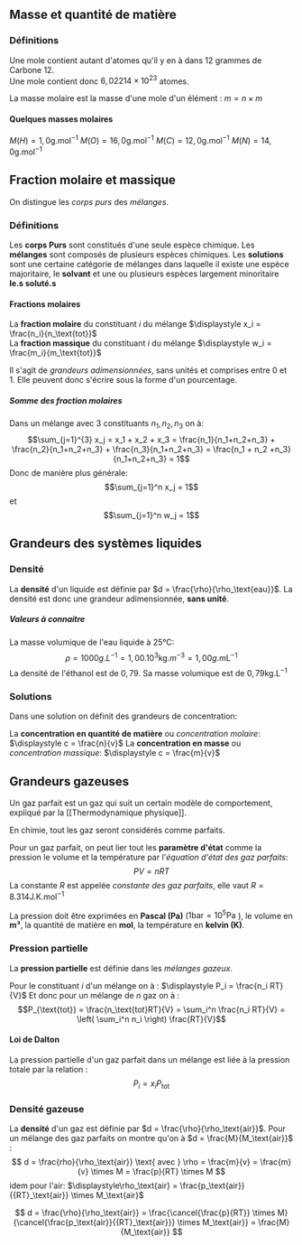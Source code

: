 ## Masse et quantité de matière
### Définitions

Une mole contient autant d'atomes qu'il y en à dans 12 grammes de Carbone 12.  
Une mole contient donc $6,02214 \times 10^{23}$ atomes.

La masse molaire est la masse d'une mole d'un élément : $m = n \times m$

#### Quelques masses molaires

$M(H) = 1,0  \text{g}.\text{mol}^{-1}$ 
$M(O) = 16,0  \text{g}.\text{mol}^{-1}$ 
$M(C) = 12,0  \text{g}.\text{mol}^{-1}$ 
$M(N) = 14,0  \text{g}.\text{mol}^{-1}$ 

## Fraction molaire et massique

On distingue les *corps purs* des *mélanges*.

### Définitions

Les **corps Purs** sont constitués d'une seule espèce chimique.
Les **mélanges** sont composés de plusieurs espèces chimiques.
Les **solutions** sont une certaine catégorie de mélanges dans laquelle il existe une espèce majoritaire, le **solvant** et une ou plusieurs espèces largement minoritaire **le.s soluté.s**

#### Fractions molaires

La **fraction molaire** du constituant $i$ du mélange  $\displaystyle x_i = \frac{n_i}{n_\text{tot}}$  
La **fraction massique** du constituant $i$ du mélange  $\displaystyle w_i = \frac{m_i}{m_\text{tot}}$  

Il s'agit de *grandeurs adimensionnées*, sans unités et comprises entre $0$ et $1$. Elle peuvent donc s'écrire sous la forme d'un pourcentage.

##### Somme des fraction molaires

Dans un mélange avec $3$ constituants $n_1,n_2,n_3$ on à:
$$\sum_{j=1}^{3} x_j = x_1 + x_2 + x_3 = \frac{n_1}{n_1+n_2+n_3} + \frac{n_2}{n_1+n_2+n_3} + \frac{n_3}{n_1+n_2+n_3} = \frac{n_1 + n_2 +n_3}{n_1+n_2+n_3} = 1$$
Donc de manière plus générale:
$$\sum_{j=1}^n x_j = 1$$
et 
$$\sum_{j=1}^n w_j = 1$$
## Grandeurs des systèmes liquides

### Densité

La **densité** d'un liquide est définie par $d = \frac{\rho}{\rho_\text{eau}}$.
La densité est donc une grandeur adimensionnée, **sans unité**.

##### Valeurs à connaitre

La masse volumique de l'eau liquide à 25°C:
$$ \rho = 1000g.L^{-1} = 1,00.10^3\text{kg}.m^{-3} = 1,00g.\text{mL}^{-1}$$
La densité de l'éthanol est de $0,79$. Sa masse volumique est de $0,79 \text{kg}.\text{L}^{-1}$

### Solutions

Dans une solution on définit des grandeurs de concentration:

La **concentration en quantité de matière** ou *concentration molaire*: $\displaystyle c = \frac{n}{v}$
La **concentration en masse** ou *concentration massique*: $\displaystyle c = \frac{m}{v}$

## Grandeurs gazeuses

Un gaz parfait est un gaz qui suit un certain modèle de comportement,  expliqué par la [[Thermodynamique physique]].

En chimie, tout les gaz seront considérés comme parfaits.

Pour un gaz parfait, on peut lier tout les **paramètre d'état** comme la pression le volume et la température par l'*équation d'état des gaz parfaits*:
$$ PV = nRT$$
La constante $R$ est appelée *constante des gaz parfaits*, elle vaut $R = 8.314 \text{J}.\text{K}.\text{mol}^{-1}$ 

La pression doit être exprimées en **Pascal (Pa)** ($1 \text{bar} = 10^5 \text{Pa}$ ), le volume en **m³**, la quantité de matière en **mol**, la température en **kelvin (K)**.

### Pression partielle

La **pression partielle** est définie dans les *mélanges gazeux*.

Pour le constituant $i$ d'un mélange on à : $\displaystyle P_i = \frac{n_i RT}{V}$
Et donc pour un mélange de $n$ gaz on à :
$$P_{\text{tot}} = \frac{n_\text{tot}RT}{V} = \sum_i^n \frac{n_i RT}{V} = \left( \sum_i^n n_i \right) \frac{RT}{V}$$

#### Loi de Dalton

La pression partielle d'un gaz parfait dans un mélange est liée à la pression totale par la relation : 
$$ P_i = x_i P_\text{tot}$$

### Densité gazeuse

La **densité** d'un gaz est définie par $d = \frac{\rho}{\rho_\text{air}}$.
Pour un mélange des gaz parfaits on montre qu'on à $d = \frac{M}{M_\text{air}}$ :
$$
d = \frac{rho}{\rho_\text{air}} \text{ avec } \rho = \frac{m}{v} = \frac{m}{v} \times M = \frac{p}{RT} \times M
$$
idem pour l'air: $\displaystyle\rho_\text{air} = \frac{p_\text{air}}{{RT}_\text{air}} \times M_\text{air}$  

$$
d = \frac{\rho}{\rho_\text{air}} = \frac{\cancel{\frac{p}{RT}} \times M}{\cancel{\frac{p_\text{air}}{{RT}_\text{air}}} \times M_\text{air}} = \frac{M}{M_\text{air}}
$$

